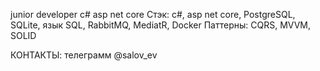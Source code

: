 junior developer с#  asp net core
Стэк: c#, asp net core, PostgreSQL, SQLite, язык SQL, RabbitMQ, MediatR, Docker
Паттерны: CQRS, MVVM, SOLID

КОНТАКТЫ:
телеграмм @salov_ev
